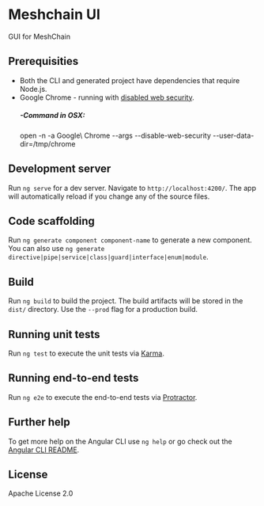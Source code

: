 # Meshchain UI

GUI for MeshChain

## Prerequisities

- Both the CLI and generated project have dependencies that require Node.js.
- Google Chrome - running with [disabled web security](https://stackoverflow.com/questions/3102819/disable-same-origin-policy-in-chrome).
    ##### -Command in OSX:
    open -n -a Google\ Chrome --args --disable-web-security --user-data-dir=/tmp/chrome

## Development server

Run `ng serve` for a dev server. Navigate to `http://localhost:4200/`. The app will automatically reload if you change any of the source files.

## Code scaffolding

Run `ng generate component component-name` to generate a new component. You can also use `ng generate directive|pipe|service|class|guard|interface|enum|module`.

## Build

Run `ng build` to build the project. The build artifacts will be stored in the `dist/` directory. Use the `--prod` flag for a production build.

## Running unit tests

Run `ng test` to execute the unit tests via [Karma](https://karma-runner.github.io).

## Running end-to-end tests

Run `ng e2e` to execute the end-to-end tests via [Protractor](http://www.protractortest.org/).

## Further help

To get more help on the Angular CLI use `ng help` or go check out the [Angular CLI README](https://github.com/angular/angular-cli/blob/master/README.md).

## License

Apache License 2.0
